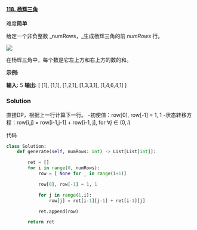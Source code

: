#### [118. 杨辉三角](https://leetcode-cn.com/problems/pascals-triangle/)

难度**简单**

给定一个非负整数 _numRows，_生成杨辉三角的前 _numRows_ 行。

![](https://upload.wikimedia.org/wikipedia/commons/0/0d/PascalTriangleAnimated2.gif)

在杨辉三角中，每个数是它左上方和右上方的数的和。

**示例:**

**输入:** 5
**输出:**
[
     [1],
    [1,1],
   [1,2,1],
  [1,3,3,1],
 [1,4,6,4,1]
]

### Solution

直接DP，根据上一行计算下一行。
-初使值：row[0], row[-1] = 1, 1 
-状态转移方程：row[i,j] = row[i-1,j-1] + row[i-1, j], for $\forall j \in (0,i)$ 

代码
```python
class Solution:
    def generate(self, numRows: int) -> List[List[int]]:

        ret = []
        for i in range(0, numRows):
            row = [ None for _ in range(i+1)]

            row[0], row[-1] = 1, 1 

            for j in range(1,i):
                row[j] = ret[i-1][j-1] + ret[i-1][j]

            ret.append(row)

        return ret 
``` 


